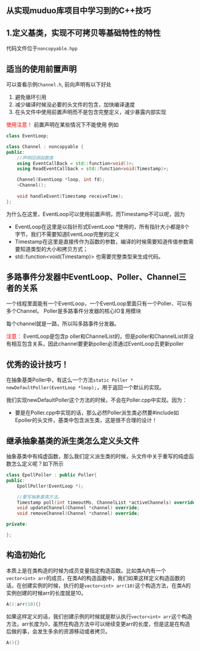 ## 从实现muduo库项目中学习到的C++技巧

## 1.定义基类，实现不可拷贝等基础特性的特性
代码文件位于`noncopyable.hpp`

## 适当的使用前置声明
可以查看示例`Channel.h`, 前向声明有以下好处
1. 避免循环引用
2. 减少编译时候没必要的头文件的包含，加快编译速度
3. 在头文件中使用前置声明而不是包含完整定义，减少暴露内部实现

<font color = "red">使用注意！</font>
前置声明在某些情况下不能使用
例如
```cpp
class EventLoop; 

class Channel : noncopyable {
public:
    //声明回调函数类
    using EventCallBack = std::function<void()>;
    using ReadEventCallback = std::function<void(Timestamp)>;

    Channel(EventLoop *loop, int fd);
    ~Channel();
    
    void handleEvent(Timestamp receiveTime);  
};
```
为什么在这里，EventLoop可以使用前置声明，而Timestamp不可以呢，因为
* EventLoop在这里是以指针形式EventLoop *使用的，所有指针大小都是8个字节，我们不需要知道EventLoop完整的定义
* Timestamp在这里是直接传作为函数的参数，编译的时候需要知道传值参数需要知道类型的大小和拷贝方式；
* std::function<void(Timestamp)> 也需要完整类型来生成代码。

## 多路事件分发器中EventLoop、Poller、Channel三者的关系

一个线程里面能有一个EventLoop，一个EventLoop里面只有一个Poller、可以有多个Channel。
Poller是多路事件分发器的核心IO复用模块

每个channel就是一路，所以叫多路事件分发器。

<font color = "red">注意：</font> 
EventLoop是包含p
oller和ChannelList的，但是poller和ChannelList并没有相互包含关系，因此channel要更新poller必须通过EventLoop去更新poller


## 优秀的设计技巧！
在抽象基类Poller中，有这么一个方法`static Poller * newDefaultPoller(EventLoop *loop);`，用于返回一个默认的实现。

我们实现newDefaultPoller这个方法的时候，不会在Poller.cpp中实现。因为：
* 要是在Poller.cpp中实现的话，那么必然Poller派生类必然要#include如Epoller的头文件，基类中包含派生类，这是很不合理的设计！

## 继承抽象基类的派生类怎么定义头文件
抽象基类中有纯虚函数，那么我们定义派生类的时候，头文件中关于重写的纯虚函数怎么定义呢？如下所示
```cpp
class EpollPoller : public Poller{
public:
    EpollPoller(EventLoop *);

    //重写抽象基类方法。
    Timestamp poll(int timeoutMs, ChannelList *activeChannels) override;
    void updateChannel(Channel *channel) override;
    void removeChannel(Channel *channel) override;

private:

};
```

## 构造初始化
本质上是在类构造的时候为成员变量指定构造函数。比如类A内有一个`vector<int> arr`的成员，在类A的构造函数中，我们如果这样定义构造函数的话，在创建实例的时候，执行的是`vector<int> arr(10)`这个构造方法，在类A的实例创建的时候arr的长度就是10。
```cpp
A():arr(10){}
```
如果这样定义的话，我们创建示例的时候就是默认执行`vector<int> arr`这个构造方法，arr长度为0，虽然在构造方法中可以继续变更arr的长度，但是这是在构造后做的事，会发生多余的资源移动或者拷贝。
```cpp
A(){}
```